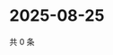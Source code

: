 # 2025-08-25

共 0 条

<!-- BEGIN ZHIHUVIDEO -->
<!-- 最后更新时间 Mon Aug 25 2025 04:11:54 GMT+0800 (China Standard Time) -->

<!-- END ZHIHUVIDEO -->

